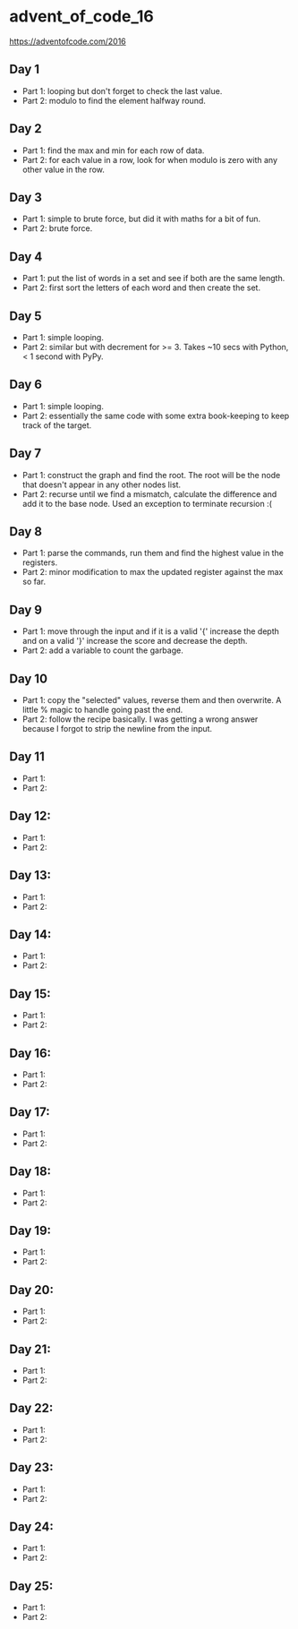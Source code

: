 # advent_of_code_16
https://adventofcode.com/2016

## Day 1
- Part 1: looping but don't forget to check the last value.
- Part 2: modulo to find the element halfway round.

## Day 2
- Part 1: find the max and min for each row of data.
- Part 2: for each value in a row, look for when modulo is zero with any other value in the row.

## Day 3
- Part 1: simple to brute force, but did it with maths for a bit of fun.
- Part 2: brute force.

## Day 4
- Part 1: put the list of words in a set and see if both are the same length.
- Part 2: first sort the letters of each word and then create the set.

## Day 5
- Part 1: simple looping.
- Part 2: similar but with decrement for >= 3. Takes ~10 secs with Python, < 1 second with PyPy.

## Day 6
- Part 1: simple looping.
- Part 2: essentially the same code with some extra book-keeping to keep track of the target.

## Day 7
- Part 1: construct the graph and find the root. The root will be the node that doesn't appear in any other nodes list.
- Part 2: recurse until we find a mismatch, calculate the difference and add it to the base node. Used an exception to
terminate recursion :(

## Day 8
- Part 1: parse the commands, run them and find the highest value in the registers.
- Part 2: minor modification to max the updated register against the max so far.

## Day 9
- Part 1: move through the input and if it is a valid '{' increase the depth and on a valid '}' increase the score and
decrease the depth.
- Part 2: add a variable to count the garbage.

## Day 10
- Part 1: copy the "selected" values, reverse them and then overwrite. A little % magic to handle going past the end.
- Part 2: follow the recipe basically. I was getting a wrong answer because I forgot to strip the newline from the input.

## Day 11
- Part 1:
- Part 2:

## Day 12:
- Part 1:
- Part 2:

## Day 13:
- Part 1:
- Part 2:

## Day 14:
- Part 1:
- Part 2:

## Day 15:
- Part 1:
- Part 2:

## Day 16:
- Part 1:
- Part 2:

## Day 17:
- Part 1:
- Part 2:

## Day 18:
- Part 1:
- Part 2:

## Day 19:
- Part 1:
- Part 2:

## Day 20:
- Part 1:
- Part 2:

## Day 21:
- Part 1:
- Part 2:

## Day 22:
- Part 1:
- Part 2:

## Day 23:
- Part 1:
- Part 2:

## Day 24:
- Part 1:
- Part 2:

## Day 25:
- Part 1:
- Part 2:
